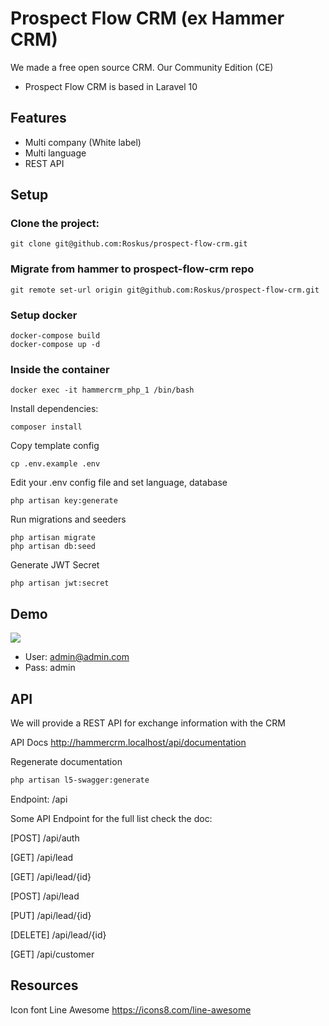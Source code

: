 # Prospect Flow CRM (ex Hammer CRM)
We made a free open source CRM. Our Community Edition (CE) 
- Prospect Flow CRM is based in Laravel 10

## Features
* Multi company (White label)
* Multi language
* REST API

## Setup

### Clone the project:
```terminal
git clone git@github.com:Roskus/prospect-flow-crm.git
```

### Migrate from hammer to prospect-flow-crm repo
```terminal
git remote set-url origin git@github.com:Roskus/prospect-flow-crm.git
```

### Setup docker
```terminal
docker-compose build
docker-compose up -d
```

### Inside the container

```
docker exec -it hammercrm_php_1 /bin/bash
```

Install dependencies:
```
composer install
```
Copy template config
```
cp .env.example .env
```
Edit your .env config file and set language, database
```
php artisan key:generate
```
Run migrations and seeders
```
php artisan migrate
php artisan db:seed
```
Generate JWT Secret
```
php artisan jwt:secret
```

## Demo
![](doc/screenshoot.jpg)
* User: admin@admin.com
* Pass: admin

## API
We will provide a REST API for exchange information with the CRM

API Docs
http://hammercrm.localhost/api/documentation

Regenerate documentation
```bash
php artisan l5-swagger:generate
```

Endpoint:
/api

Some API Endpoint for the full list check the doc:

[POST] /api/auth

[GET] /api/lead

[GET] /api/lead/{id}

[POST] /api/lead

[PUT] /api/lead/{id}

[DELETE] /api/lead/{id}

[GET] /api/customer

## Resources
Icon font Line Awesome
https://icons8.com/line-awesome
